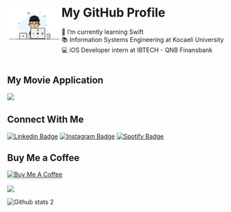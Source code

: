 <div style="display: flex; align-items: center;">
    <div style="flex: 1;">
        <img src="https://github.com/dionyysus/dionyysus/blob/main/developer.gif" width="200">
    </div>
    <div style="flex: 3;">
        <h1>My GitHub Profile</h1>
        <p>
            🌱 I’m currently learning Swift<br>
            📚 Information Systems Engineering at Kocaeli University<br>
            💻 iOS Developer intern at IBTECH - QNB Finansbank
        </p>
    </div>
</div>

<div>
    <h2 align=left> My Movie Application </h2>
</div>

<div>
  <img src="https://github.com/dionyysus/ble-example/assets/59100182/138082e3-5a78-4a88-978e-676ea362202c" width="auto">
</div>


<div>
    <h2 align=left> Connect With Me </h2>
</div>

[![Linkedin Badge](https://img.shields.io/badge/LinkedIn-0077B5?style=for-the-badge&logo=linkedin&logoColor=white)](https://www.linkedin.com/in/gizem-coşkun-526376197/)
[![Instagram Badge](https://img.shields.io/badge/Instagram-E4405F?style=for-the-badge&logo=instagram&logoColor=white)](https://www.instagram.com/thedvlprl/?hl=en)
[![Spotify Badge](https://img.shields.io/badge/Spotify-1ED760?&style=for-the-badge&logo=spotify&logoColor=white)](https://open.spotify.com/user/t0s28lmbl61mgfd4iey6j4rq9?si=5a81e84558e24c12)

<div>
    <h2 align=left> Buy Me a Coffee </h2>
</div>
<a href="https://bmc.link/thedvlprl" target="_blank"><img src="https://www.buymeacoffee.com/assets/img/custom_images/orange_img.png" alt="Buy Me A Coffee" style="height: 41px !important;width: 174px !important;box-shadow: 0px 3px 2px 0px rgba(190, 190, 190, 0.5) !important;-webkit-box-shadow: 0px 3px
 2px 0px rgba(190, 190, 190, 0.5) !important;" ></a>

<p> 
<img align = "center" src="https://github-readme-streak-stats.herokuapp.com?user=dionyysus&theme=blueberry_duo">
</p>

![Github stats 2](https://github-readme-stats.vercel.app/api?username=dionyysus&show_icons=true&theme=radical)

